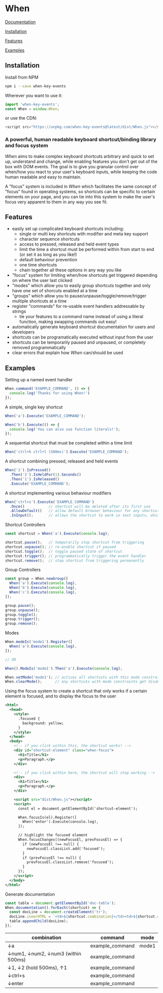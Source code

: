 # When

[Documentation](https://ericsartor.github.io/when/)

[Installation](#installation)

[Features](#features)

[Examples](#examples)

## Installation

Install from NPM

```bash
npm i --save when-key-events
```

Wherever you want to use it:

```javascript
import 'when-key-events';
const When = window.When;
```

or use the CDN:

```javascript
<script src="https://unpkg.com/when-key-events@latest/dist/When.js"></script>
```

### A powerful, human readable keyboard shortcut/binding library and focus system

*When* aims to make complex keyboard shortcuts arbitrary and quick to set up, understand and change, while enabling features you don't get out of the box with DOM events.  The goal is to give you granular control over when/how you react to your user's keyboard inputs, while keeping the code human readable and easy to maintain.

A "focus" system is included in *When* which facilitates the same concept of "focus" found in operating systems, so shortcuts can be specific to certain elements on your page, and you can tie into this system to make the user's focus very apparent to them in any way you see fit.

## Features

- easily set up complicated keyboard shortcuts including:
  - single or multi key shortcuts with modifier and meta key support
  - character sequence shortcuts
  - access to pressed, released and held event types
  - limit the time a shortcut must be performed within from start to end (or set it as long as you like!)
  - default behaviour prevention
  - one time shortcuts
  - chain together all these options in any way you like
- "focus" system for limiting when/how shortcuts get triggered depending on where the user last clicked
- "modes" which allow you to easily group shortcuts together and only have one set of shorcuts enabled at a time
- "groups" which allow you to pause/unpause/toggle/remove/trigger multiple shortcuts at a time
- register "commands" for re-usable event handlers addressable by strings
  - tie your features to a command name instead of using a literal function, making swapping commands out easy!
- automatically generate keyboard shortcut documentation for users and developers
- shortcuts can be programatically executed without input from the user
- shortcuts can be temporarily paused and unpaused, or completely removed programmatically
- clear errors that explain how *When* can/should be used

## Examples

Setting up a named event handler

```javascript
When.command('EXAMPLE_COMMAND', () => {
  console.log('Thanks for using When!')
});
```

A simple, single key shortcut

```javascript
When('a').Execute('EXAMPLE_COMMAND');

When('b').Execute(() => {
  console.log('You can also use function literals!');
});
```

A sequential shortcut that must be completed within a time limit

```javascript
When('ctrl+k ctrl+l (500ms)').Execute('EXAMPLE_COMMAND');
```

A shortcut combining pressed, released and held events
```javascript
When('1').IsPressed()
  .Then('2').IsHeldFor(1).Seconds()
  .Then('1').IsReleased()
  .Execute('EXAMPLE_COMMAND');
```

A shortcut implementing various behaviour modifiers
```javascript
When('ctrl+s').Execute('EXAMPLE_COMMAND')
  .Once()           // shortcut will be deleted after its first use
  .AllowDefault()   // allow default browser behaviour for any shortcuts involved in the chain (disabled by default)
  .InInput();       // allows the shortcut to work in text inputs, which is disabled by default
```

Shortcut Controllers

```javascript
const shortcut = When('a').Execute(console.log);

shortcut.pause();   // temporarily stop shortcut from triggering  
shortcut.unpause(); // re-enable shortcut if paused
shortcut.toggle();  // toggle paused state of shortcut
shortcut.trigger(); // programmatically trigger the event handler
shortcut.remove();  // stop shortcut from triggering permanently
```

Group Controllers

```javascript
const group = When.newGroup([
  When('a').Execute(console.log),
  When('b').Execute(console.log),
  When('c').Execute(console.log),
]);

group.pause();
group.unpause();
group.toggle();
group.trigger();
group.remove();
```

Modes

```javascript
When.modeIs('mode1').Register([
  When('a').Execute(console.log),
]);

// OR

When().ModeIs('mode1').Then('a').Execute(console.log);

When.setMode('mode1'); // actives all shortcuts with this mode constraint
When.clearMode();      // any shortcuts with mode constraints get disabled
```

Using the focus system to create a shortcut that only works if a certain element is focused,
and to display the focus to the user

```xml
<html>
  <head>
    <style>
      .focused {
        background: yellow;
      }
    </style>
  </head>
  <body>
    <!-- if you click within this, the shortcut works! -->
    <div id="shortcut-element" class="when-focus">
      <h1>Title</h1>
      <p>Paragraph.</p>
    </div>

    <!-- if you click within here, the shortcut will stop working -->
    <div>
      <h1>Title</h1>
      <p>Paragraph.</p>
    </div>

    <script src="dist/When.js"></script>
    <script>
      const el = document.getElementById('shortcut-element');

      When.focusIs(el).Register([
        When('enter').Execute(console.log),
      ]);

      // highlight the focused element
      When.focusChanges((newFocusEl, prevFocusEl) => {
        if (newFocusEl !== null) {
          newFocusEl.classList.add('focused');
        }
        if (prevFocusEl !== null) {
          prevFocusEl.classList.remove('focused');
        }
      });
    </script>
  </body>
</html>
```

Generate documentation

```javascript
const table = document.getElementById('doc-table');
When.documentation().forEach((shortcut) => {
  const docLine = document.createElement('tr');
  docLine.innerHTML = `<td>${shortcut.combination}</td><td>${shortcut.command}</td><td>${shortcut.mode}</td>`;
  table.appendChild(docLine);
});
```

| combination | command | mode |
|-|-|-|
| ↓a | example_command | mode1 |
| ↓num1, ↓num2, ↓num3 (within 500ms) | example_command |
| ↓1, ↓2 (hold 500ms), ↑1 | example_command |
| ↓ctrl+s | example_command |
| ↓enter | example_command |